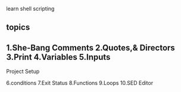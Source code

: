 learn shell scripting

topics
----------
1.She-Bang Comments
2.Quotes,& Directors
3.Print
4.Variables
5.Inputs
------------
Project Setup

6.conditions 
7.Exit Status
8.Functions
9.Loops
10.SED Editor
